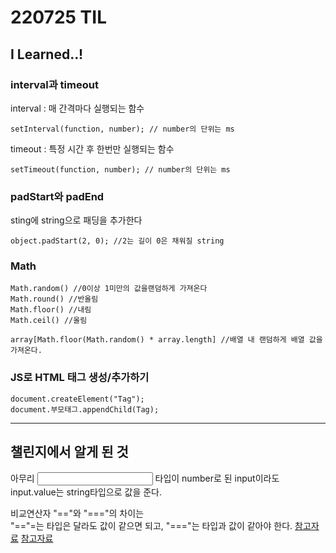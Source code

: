 # 220725 TIL

## I Learned..!

### interval과 timeout

interval : 매 간격마다 실행되는 함수

    setInterval(function, number); // number의 단위는 ms

timeout : 특정 시간 후 한번만 실행되는 함수

    setTimeout(function, number); // number의 단위는 ms

### padStart와 padEnd

sting에 string으로 패딩을 추가한다
      
    object.padStart(2, 0); //2는 길이 0은 채워질 string

### Math

    Math.random() //0이상 1미만의 값을랜덤하게 가져온다
    Math.round() //반올림
    Math.floor() //내림
    Math.ceil() //올림

    array[Math.floor(Math.random() * array.length] //배열 내 랜덤하게 배열 값을 가져온다.

### JS로 HTML 태그 생성/추가하기

    document.createElement("Tag");
    document.부모태그.appendChild(Tag);

---

## 챌린지에서 알게 된 것

아무리 <input type="number"/> 타입이 number로 된 input이라도
input.value는 string타입으로 값을 준다.

비교연산자 "=="와 "==="의 차이는  
"=="=는 타입은 달라도 값이 같으면 되고, "==="는 타입과 값이 같아야 한다.
[참고자료](https://developer.mozilla.org/ko/docs/Web/JavaScript/Guide/Expressions_and_Operators#%EB%85%BC%EB%A6%AC_%EC%97%B0%EC%82%B0%EC%9E%9)
[참고자료](https://developer.mozilla.org/ko/docs/Web/JavaScript/Equality_comparisons_and_sameness)
